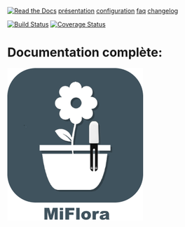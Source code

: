[![Read the Docs](https://img.shields.io/readthedocs/pip.svg)](docs/fr_FR/presentation.md) 
[présentation](docs/fr_FR/presentation.md) [configuration](docs/fr_FR/configuration.md) [faq](docs/fr_FR/faq.md) [changelog](docs/fr_FR/changelog.md)

[![Build Status](https://travis-ci.org/Jeedom-Plugins-Extra/plugin-MiFlora.svg)](https://travis-ci.org/Jeedom-Plugins-Extra/plugin-MiFlora)  [![Coverage Status](https://coveralls.io/repos/github/Jeedom-Plugins-Extra/plugin-MiFlora/badge.svg)](https://coveralls.io/github/Jeedom-Plugins-Extra/plugin-MiFlora)


# Documentation complète:

[![Read the Docs](plugin_info/MiFlora_icon.png)](https://jeedom-plugins-extra.github.io/plugin-MiFlora)
